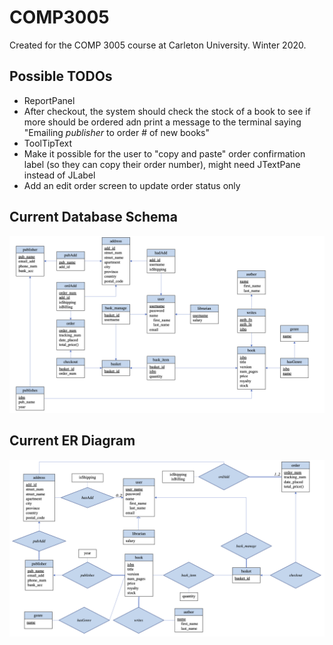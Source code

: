 # COMP3005
Created for the COMP 3005 course at Carleton University. Winter 2020.

## Possible TODOs
- ReportPanel
- After checkout, the system should check the stock of a book to see if more should be ordered adn print a message to the terminal saying "Emailing *publisher* to order # of new books"
- ToolTipText
- Make it possible for the user to "copy and paste" order confirmation label (so they can copy their order number), might need JTextPane instead of JLabel
- Add an edit order screen to update order status only

## Current Database Schema
<p style="text-align:right">
<img src="documentation/DB Schema/DB Schema - Project - COMP3005.png" alt="DB Schema">
</p>

## Current ER Diagram
<p style="text-align:right">
<img src="documentation/ER Diagram/ER Diagram - Project - COMP3005.png" alt="ER Diagram">
</p>
